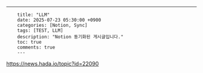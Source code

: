 ---
        title: "LLM"
        date: 2025-07-23 05:30:00 +0900
        categories: [Notion, Sync]
        tags: [TEST, LLM]
        description: "Notion 동기화된 게시글입니다."
        toc: true
        comments: true
        ---
        
https://news.hada.io/topic?id=22090


